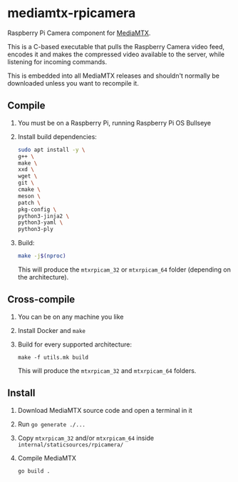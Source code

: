 # mediamtx-rpicamera

Raspberry Pi Camera component for [MediaMTX](https://github.com/bluenviron/mediamtx).

This is a C-based executable that pulls the Raspberry Camera video feed, encodes it and makes the compressed video available to the server, while listening for incoming commands.

This is embedded into all MediaMTX releases and shouldn't normally be downloaded unless you want to recompile it.

## Compile

1. You must be on a Raspberry Pi, running Raspberry Pi OS Bullseye

2. Install build dependencies:

   ```sh
   sudo apt install -y \
   g++ \
   make \
   xxd \
   wget \
   git \
   cmake \
   meson \
   patch \
   pkg-config \
   python3-jinja2 \
   python3-yaml \
   python3-ply
   ```

3. Build:

   ```sh
   make -j$(nproc)
   ```

   This will produce the `mtxrpicam_32` or `mtxrpicam_64` folder (depending on the architecture).

## Cross-compile

1. You can be on any machine you like

2. Install Docker and `make`

3. Build for every supported architecture:

   ```
   make -f utils.mk build
   ```

   This will produce the `mtxrpicam_32` and `mtxrpicam_64` folders.

## Install

1. Download MediaMTX source code and open a terminal in it

2. Run `go generate ./...`

3. Copy `mtxrpicam_32` and/or `mtxrpicam_64` inside `internal/staticsources/rpicamera/`

4. Compile MediaMTX

   ```sh
   go build .
   ```
